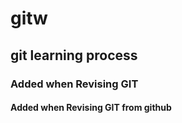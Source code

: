 # gitw
## git learning process
### Added when Revising GIT
#### Added when Revising GIT from github
